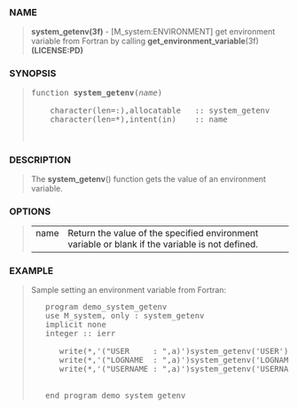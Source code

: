 <?
<body>
  <div id="Container">
    <div id="Content">
      <div class="c45"></div><a name="0"></a>

      <h3><a name="0">NAME</a></h3>

      <blockquote>
        <b>system_getenv(3f)</b> - [M_system:ENVIRONMENT] get environment variable from Fortran by calling <b>get_environment_variable</b>(3f)
        <b>(LICENSE:PD)</b>
      </blockquote><a name="contents" id="contents"></a> <a name="7"></a>

      <h3><a name="7">SYNOPSIS</a></h3>

      <blockquote>
        <pre>
function <b>system_getenv</b>(<i>name</i>)
<br />    character(len=:),allocatable   :: system_getenv
    character(len=*),intent(in)    :: name
<br />
</pre>
      </blockquote><a name="2"></a>

      <h3><a name="2">DESCRIPTION</a></h3>

      <blockquote>
        The <b>system_getenv</b>() function gets the value of an environment variable.
      </blockquote><a name="3"></a>

      <h3><a name="3">OPTIONS</a></h3>

      <blockquote>
        <table cellpadding="3">
          <tr valign="top">
            <td class="c46" width="6%" nowrap="nowrap">name</td>

            <td valign="bottom">Return the value of the specified environment variable or blank if the variable is not defined.</td>
          </tr>
        </table>
      </blockquote><a name="4"></a>

      <h3><a name="4">EXAMPLE</a></h3>

      <blockquote>
        Sample setting an environment variable from Fortran:
        <pre>
   program demo_system_getenv
   use M_system, only : system_getenv
   implicit none
   integer :: ierr
<br />      write(*,'("USER     : ",a)')system_getenv('USER')
      write(*,'("LOGNAME  : ",a)')system_getenv('LOGNAME')
      write(*,'("USERNAME : ",a)')system_getenv('USERNAME')
<br />
   end program demo_system_getenv
</pre>

      </blockquote><a name="5"></a>
    </div>
  </div>
</body>
